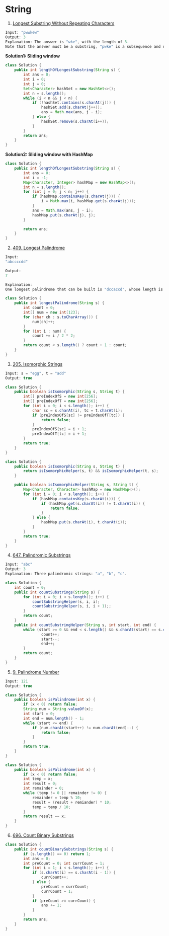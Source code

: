 # String

1. [Longest Substring Without Repeating Characters](https://leetcode.com/problems/longest-substring-without-repeating-characters/)

```java
Input: "pwwkew"
Output: 3
Explanation: The answer is "wke", with the length of 3. 
Note that the answer must be a substring, "pwke" is a subsequence and not a substring.
```

**Solution1: Sliding window**

```java
class Solution {
    public int lengthOfLongestSubstring(String s) {
        int ans = 0;
		int i = 0;
		int j = 0;
		Set<Character> hashSet = new HashSet<>();
		int n = s.length();
		while (i < n && j < n) {
			if (!hashSet.contains(s.charAt(j))) {
				hashSet.add(s.charAt(j++));
				ans = Math.max(ans, j - i);
			} else {
				hashSet.remove(s.charAt(i++));
			}
		}
		return ans;
    }
}
```

**Solution2: Sliding window with HashMap**

```java
class Solution {
    public int lengthOfLongestSubstring(String s) {
        int ans = 0;
        int i = -1;
        Map<Character, Integer> hashMap = new HashMap<>();
        int n = s.length();
        for (int j = 0; j < n; j++) {
            if (hashMap.containsKey(s.charAt(j))) {
                i = Math.max(i, hashMap.get(s.charAt(j)));
            }
            ans = Math.max(ans, j - i);
            hashMap.put(s.charAt(j), j);
        }

        return ans;
    }
}
```

2. [409. Longest Palindrome](https://leetcode.com/problems/longest-palindrome/)

```java
Input:
"abccccdd"

Output:
7

Explanation:
One longest palindrome that can be built is "dccaccd", whose length is 7.
```

```java
class Solution {
    public int longestPalindrome(String s) {
        int count = 0;
        int[] num = new int[123];
        for (char ch : s.toCharArray()) {
            num[ch]++;
        }
        for (int i : num) {
            count += i / 2 * 2;
        }
        return count < s.length() ? count + 1 : count;
    }
}
```

3. [205. Isomorphic Strings](https://leetcode.com/problems/isomorphic-strings/)

```java
Input: s = "egg", t = "add"
Output: true
```

```java
class Solution {
    public boolean isIsomorphic(String s, String t) {
        int[] preIndexOfS = new int[256];
        int[] preIndexOfT = new int[256];
        for (int i = 0; i < s.length(); i++) {
            char sc = s.charAt(i), tc = t.charAt(i);
            if (preIndexOfS[sc] != preIndexOfT[tc]) {
                return false;
            }
            preIndexOfS[sc] = i + 1;
            preIndexOfT[tc] = i + 1;
        }
        return true;
    }
}
```

```java
class Solution {
    public boolean isIsomorphic(String s, String t) {
        return isIsomorphicHelper(s, t) && isIsomorphicHelper(t, s);
    }

    public boolean isIsomorphicHelper(String s, String t) {
        Map<Character, Character> hashMap = new HashMap<>();
        for (int i = 0; i < s.length(); i++) {
            if (hashMap.containsKey(s.charAt(i))) {
                if (hashMap.get(s.charAt(i)) != t.charAt(i)) {
                    return false;
                }
            } else {
                hashMap.put(s.charAt(i), t.charAt(i));
            }
        }
        return true;
    }
}
```

4. [647. Palindromic Substrings](https://leetcode.com/problems/palindromic-substrings/)

```java
Input: "abc"
Output: 3
Explanation: Three palindromic strings: "a", "b", "c".
```

```java
class Solution {
    int count = 0;
    public int countSubstrings(String s) {
        for (int i = 0; i < s.length(); i++) {
            countSubstringHelper(s, i, i);
            countSubstringHelper(s, i, i + 1);;
        }
        return count;
    }
    public int countSubstringHelper(String s, int start, int end) {
        while (start >= 0 && end < s.length() && s.charAt(start) == s.charAt(end)) {
                count++;
                start--;
                end++;
        }
        return count;
    }
}
```

5. [9. Palindrome Number](https://leetcode.com/problems/palindrome-number/description/)

```java
Input: 121
Output: true
```

```java
class Solution {
    public boolean isPalindrome(int x) {
        if (x < 0) return false;
        String num = String.valueOf(x);
        int start = 0;
        int end = num.length() - 1;
        while (start <= end) {
            if (num.charAt(start++) != num.charAt(end)--) {
                return false;
            }
        }
        return true;
    }
}
```

```java
class Solution {
    public boolean isPalindrome(int x) {
        if (x < 0) return false;
        int temp = x;
        int result = 0;
        int remainder = 0;
        while (temp != 0 || remainder != 0) {
            remainder = temp % 10;
            result = (result + remiander) * 10;
            temp = temp / 10;
        }
        return result == x;
    }
}
```

6. [696. Count Binary Substrings](https://leetcode.com/problems/count-binary-substrings/description/)

```java
class Solution {
    public int countBinarySubstrings(String s) {
        if (s.length() == 0) return 1;
        int ans = 0;
        int preCount = 0; int currCount = 1;
        for (int i = 1; i < s.length(); i++) {
            if (s.charAt(i) == s.charAt(i - 1)) {
                currCount++;
            } else {
                preCount = currCount;
                currCount = 1;
            }
            if (preCount >= currCount) {
                ans += 1;
            }
        }
        return ans;
    }
}
```